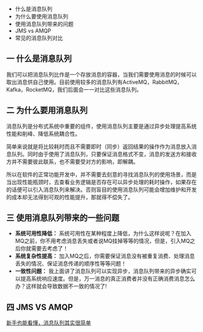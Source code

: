 -   什么是消息队列
-   为什么要使用消息队列
-   使用消息队列带来的问题
-   JMS vs AMQP
-   常见的消息队列对比

## 一 什么是消息队列

我们可以把消息队列比作是一个存放消息的容器，当我们需要使用消息的时候可以取出消息供自己使用。目前使用较多的消息队列有ActiveMQ，RabbitMQ，Kafka，RocketMQ，我们后面会一一对比这些消息队列。

## 二 为什么要用消息队列

消息队列是分布式系统中重要的组件，使用消息队列主要是通过异步处理提高系统性能和削峰、降低系统耦合性。

简单来说就是将比较耗时而且不需要即时（同步）返回结果的操作作为消息放入消息队列。同时由于使用了消息队列，只要保证消息格式不变，消息的发送方和接收方并不需要彼此联系，也不需要受对方的影响，即解耦。

所以在软件的正常功能开发中，并不需要去刻意的寻找消息队列的使用场景，而是当出现性能瓶颈时，去查看业务逻辑是否存在可以异步处理的耗时操作，如果存在的话便可以引入消息队列来解决。否则盲目的使用消息队列可能会增加维护和开发的成本却无法得到可观的性能提升，那就得不偿失了。

## 三 使用消息队列带来的一些问题

-   **系统可用性降低：** 系统可用性在某种程度上降低，为什么这样说呢？在加入MQ之前，你不用考虑消息丢失或者说MQ挂掉等等的情况，但是，引入MQ之后你就需要去考虑了！
-   **系统复杂性提高：** 加入MQ之后，你需要保证消息没有被重复消费、处理消息丢失的情况、保证消息传递的顺序性等等问题！
-   **一致性问题：** 我上面讲了消息队列可以实现异步，消息队列带来的异步确实可以提高系统响应速度。但是，万一消息的真正消费者并没有正确消费消息怎么办？这样就会导致数据不一致的情况了!

## 四 JMS VS AMQP

[新手也能看懂，消息队列其实很简单](https://zhuanlan.zhihu.com/p/52773169)

